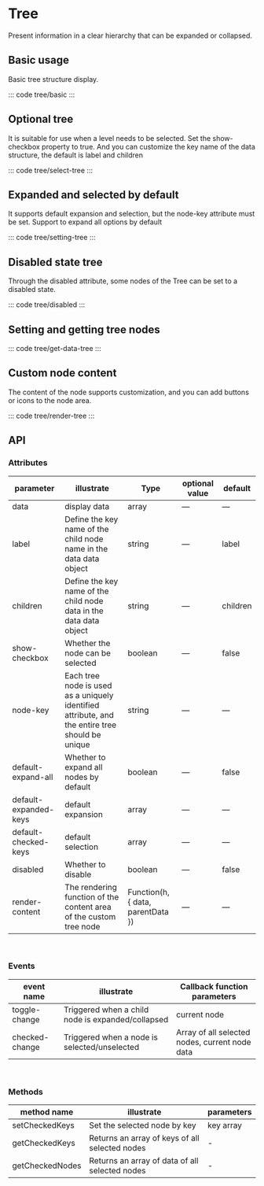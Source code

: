 <script setup>
import basic from 'exam/tree/basic.vue'
import selectTree from 'exam/tree/select-tree.vue'
import settingTree from 'exam/tree/setting-tree.vue'
import disabled from 'exam/tree/disabled.vue'
import getDataTree from 'exam/tree/get-data-tree.vue'
import renderTree from 'exam/tree/render-tree.vue'
</script>

# Tree

Present information in a clear hierarchy that can be expanded or collapsed.

## Basic usage

Basic tree structure display.

::: code tree/basic
<basic></basic>
:::

## Optional tree

It is suitable for use when a level needs to be selected. Set the show-checkbox property to true. And you can customize the key name of the data structure, the default is label and children

::: code tree/select-tree
<selectTree></selectTree>
:::

## Expanded and selected by default

It supports default expansion and selection, but the node-key attribute must be set. Support to expand all options by default

::: code tree/setting-tree
<settingTree></settingTree>
:::

## Disabled state tree

Through the disabled attribute, some nodes of the Tree can be set to a disabled state.

::: code tree/disabled
<disabled></disabled>
:::

## Setting and getting tree nodes

::: code tree/get-data-tree
<getDataTree></getDataTree>
:::

## Custom node content

The content of the node supports customization, and you can add buttons or icons to the node area.

::: code tree/render-tree
<renderTree></renderTree>
:::

## API

### Attributes

| parameter             | illustrate                                                                                      | Type                              | optional value | default  |
| --------------------- | ----------------------------------------------------------------------------------------------- | --------------------------------- | -------------- | -------- |
| data                  | display data                                                                                    | array                             | —              | —        |
| label                 | Define the key name of the child node name in the data data object                              | string                            | —              | label    |
| children              | Define the key name of the child node data in the data data object                              | string                            | —              | children |
| show-checkbox         | Whether the node can be selected                                                                | boolean                           | —              | false    |
| node-key              | Each tree node is used as a uniquely identified attribute, and the entire tree should be unique | string                            | —              | —        |
| default-expand-all    | Whether to expand all nodes by default                                                          | boolean                           | —              | false    |
| default-expanded-keys | default expansion                                                                               | array                             | —              | —        |
| default-checked-keys  | default selection                                                                               | array                             | —              | —        |
| disabled              | Whether to disable                                                                              | boolean                           | —              | false    |
| render-content        | The rendering function of the content area of the custom tree node                              | Function(h, { data, parentData }) | —              | —        |

<br/>

### Events

| event name     | illustrate                                        | Callback function parameters                   |
| -------------- | ------------------------------------------------- | ---------------------------------------------- |
| toggle-change  | Triggered when a child node is expanded/collapsed | current node                                   |
| checked-change | Triggered when a node is selected/unselected      | Array of all selected nodes, current node data |

<br/>

### Methods

| method name     | illustrate                                     | parameters |
| --------------- | ---------------------------------------------- | ---------- |
| setCheckedKeys  | Set the selected node by key                   | key array  |
| getCheckedKeys  | Returns an array of keys of all selected nodes | -          |
| getCheckedNodes | Returns an array of data of all selected nodes | -          |
